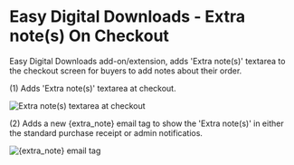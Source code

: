 # Easy Digital Downloads - Extra note(s) On Checkout
Easy Digital Downloads add-on/extension, adds 'Extra note(s)' textarea to the checkout screen for buyers to add notes about their order.

(1) Adds 'Extra note(s)' textarea at checkout.

![Extra note(s) textarea at checkout](https://www.dropbox.com/s/um7i6dgh5gvvvzx/edd-extra-notes-on-checkout_001.png)

(2) Adds a new {extra_note} email tag to show the 'Extra note(s)' in either the standard purchase receipt or admin notificatios.

![{extra_note} email tag](https://www.dropbox.com/s/dsldzxptdoz6r3o/edd-extra-notes-on-checkout_002.png)
